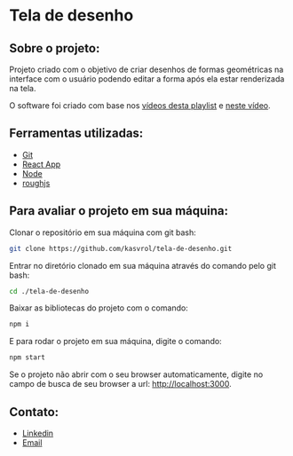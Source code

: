 <h1>Tela de desenho</h1>

<h2>Sobre o projeto:</h2>
<p>Projeto criado com o objetivo de criar desenhos de formas geométricas na interface com o usuário podendo editar a forma após ela estar renderizada na tela.</p>
<p>O software foi criado com base nos <a href="https://www.youtube.com/watch?v=6arkndScw7A&list=PLSxgVLtIB0IFmQGuVMSE_wDHPW5rq4Ik7">vídeos desta playlist</a> e <a href="https://www.youtube.com/watch?v=FLESHMJ-bI0">neste vídeo</a>.</p>

<h2>Ferramentas utilizadas:</h2>

-   [Git](https://git-scm.com/)
-   [React App](https://github.com/facebook/create-react-app)
-   [Node](https://nodejs.org/en/)
-   [roughjs](https://roughjs.com/)

<h2>Para avaliar o projeto em sua máquina:</h2>

<p>Clonar o repositório em sua máquina com git bash:</p>

```bash
git clone https://github.com/kasvrol/tela-de-desenho.git
```

<p>Entrar no diretório clonado em sua máquina através do comando pelo git bash:</p>

```bash
cd ./tela-de-desenho
```

<p>Baixar as bibliotecas do projeto com o comando:</p>

```bash
npm i
```

<p>E para rodar o projeto em sua máquina, digite o comando:</p>

```bash
npm start
```

<p>Se o projeto não abrir com o seu browser automaticamente, digite no campo de busca de seu browser a url: <a href="http://localhost:3000">http://localhost:3000</a>.</p>

<h2>Contato:</h2>

-   [Linkedin](https://www.linkedin.com/in/kasvrol/)
-   [Email](santosak1999@gmail.com)
